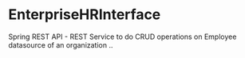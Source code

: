 # EnterpriseHRInterface
Spring REST API - REST Service to do CRUD operations on Employee datasource of an organization ..
